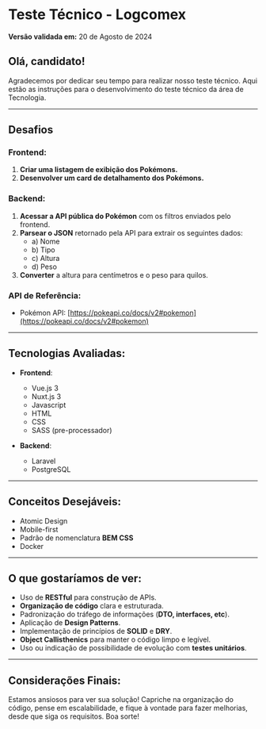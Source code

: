 # Teste Técnico - Logcomex

**Versão validada em:** 20 de Agosto de 2024

## Olá, candidato!
Agradecemos por dedicar seu tempo para realizar nosso teste técnico. Aqui estão as instruções para o desenvolvimento do teste técnico da área de Tecnologia.

---

## Desafios

### Frontend:
1. **Criar uma listagem de exibição dos Pokémons.**
2. **Desenvolver um card de detalhamento dos Pokémons.**

### Backend:
1. **Acessar a API pública do Pokémon** com os filtros enviados pelo frontend.
2. **Parsear o JSON** retornado pela API para extrair os seguintes dados:
    - a) Nome
    - b) Tipo
    - c) Altura
    - d) Peso
3. **Converter** a altura para centímetros e o peso para quilos.

### API de Referência:
- Pokémon API: [https://pokeapi.co/docs/v2#pokemon](https://pokeapi.co/docs/v2#pokemon)

---

## Tecnologias Avaliadas:
- **Frontend**:
    - Vue.js 3
    - Nuxt.js 3
    - Javascript
    - HTML
    - CSS
    - SASS (pre-processador)

- **Backend**:
    - Laravel
    - PostgreSQL

---

## Conceitos Desejáveis:
- Atomic Design
- Mobile-first
- Padrão de nomenclatura **BEM CSS**
- Docker

---

## O que gostaríamos de ver:
- Uso de **RESTful** para construção de APIs.
- **Organização de código** clara e estruturada.
- Padronização do tráfego de informações (**DTO, interfaces, etc**).
- Aplicação de **Design Patterns**.
- Implementação de princípios de **SOLID** e **DRY**.
- **Object Callisthenics** para manter o código limpo e legível.
- Uso ou indicação de possibilidade de evolução com **testes unitários**.

---

## Considerações Finais:
Estamos ansiosos para ver sua solução! Capriche na organização do código, pense em escalabilidade, e fique à vontade para fazer melhorias, desde que siga os requisitos. Boa sorte!
